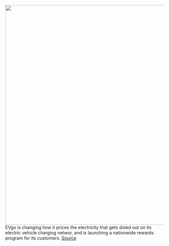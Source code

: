 <img src='https://cdn.vox-cdn.com/thumbor/uaFdufC48ReuiBMiQe95sKMzGbQ=/0x0:5231x3487/1200x800/filters:focal(2198x1326:3034x2162)/cdn.vox-cdn.com/uploads/chorus_image/image/69737961/B069C1F8_5E6C_495D_8097_017F02BD9DCF.0.jpeg' width='700px' /><br/>
EVgo is changing how it prices the electricity that gets doled out on its electric vehicle charging networ, and is launching a nationwide rewards program for its customers.
<a href='https://www.theverge.com/2021/8/17/22629187/evgo-charging-pricing-subscription-free-charging'> Source <a/>